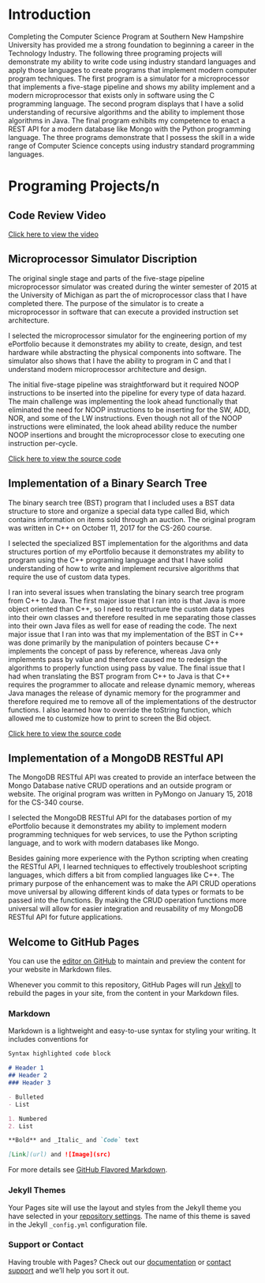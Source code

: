 # Introduction

Completing the Computer Science Program at Southern New Hampshire University has provided me a strong foundation to beginning a career in the Technology Industry.  The following three programing projects will demonstrate my ability to write code using industry standard languages and apply those languages to create programs that implement modern computer program techniques. The first program is a simulator for a microprocessor that implements a five-stage pipeline and shows my ability implement and a modern microprocessor that exists only in software using the C programming language.  The second program displays that I have a solid understanding of recursive algorithms and the ability to implement those algorithms in Java.  The final program exhibits my competence to enact a REST API for a modern database like Mongo with the Python programming language.  The three programs demonstrate that I possess the skill in a wide range of Computer Science concepts using industry standard programming languages.

# Programing Projects/n

## Code Review Video

[Click here to view the video](https://github.com/chriswilloughby3/CSCapstone/blob/master/CodeReview.mp4)

## Microprocessor Simulator Discription

  The original single stage and parts of the five-stage pipeline microprocessor simulator was created during the winter semester of 2015 at the University of Michigan as part the of microprocessor class that I have completed there.  The purpose of the simulator is to create a microprocessor in software that can execute a provided instruction set architecture.
  
  I selected the microprocessor simulator for the engineering portion of my ePortfolio because it demonstrates my ability to create, design, and test hardware while abstracting the physical components into software.  The simulator also shows that I have the ability to program in C and that I understand modern microprocessor architecture and design.
  
  The initial five-stage pipeline was straightforward but it required NOOP instructions to be inserted into the pipeline for every type of data hazard.  The main challenge was implementing the look ahead functionally that eliminated the need for NOOP instructions to be inserting for the SW, ADD, NOR, and some of the LW instructions.  Even though not all of the NOOP instructions were eliminated, the look ahead ability reduce the number NOOP insertions and brought the microprocessor close to executing one instruction per-cycle.
  
  [Click here to view the source code](https://github.com/chriswilloughby3/CSCapstone/blob/master/fiveStageSimulator.c)

## Implementation of a Binary Search Tree

  The binary search tree (BST) program that I included uses a BST data structure to store and organize a special data type called Bid, which contains information on items sold through an auction.  The original program was written in C++ on October 11, 2017 for the CS-260 course.
  
  I selected the specialized BST implementation for the algorithms and data structures portion of my ePortfolio because it demonstrates my ability to program using the C++ programing language and that I have solid understanding of how to write and implement recursive algorithms that require the use of custom data types. 
  
  I ran into several issues when translating the binary search tree program from C++ to Java.  The first major issue that I ran into is that Java is more object oriented than C++, so I need to restructure the custom data types into their own classes and therefore resulted in me separating those classes into their own Java files as well for ease of reading the code.  The next major issue that I ran into was that my implementation of the BST in C++ was done primarily by the manipulation of pointers because C++ implements the concept of pass by reference, whereas Java only implements pass by value and therefore caused me to redesign the algorithms to properly function using pass by value.  The final issue that I had when translating the BST program from C++ to Java is that C++ requires the programmer to allocate and release dynamic memory, whereas Java manages the release of dynamic memory for the programmer and therefore required me to remove all of the implementations of the destructor functions.  I also learned how to override the toString function, which allowed me to customize how to print to screen the Bid object. 
  
  [Click here to view the source code](https://github.com/chriswilloughby3/CSCapstone/tree/master/BST%20Application)
  
## Implementation of a MongoDB RESTful API

  The MongoDB RESTful API was created to provide an interface between the Mongo Database native CRUD operations and an outside program or website.  The original program was written in PyMongo on January 15, 2018 for the CS-340 course.

  I selected the MongoDB RESTful API for the databases portion of my ePortfolio because it demonstrates my ability to implement modern programming techniques for web services, to use the Python scripting language, and to work with modern databases like Mongo.
  
  Besides gaining more experience with the Python scripting when creating the RESTful API, I learned techniques to effectively troubleshoot scripting languages, which differs a bit from complied languages like C++.  The primary purpose of the enhancement was to make the API CRUD operations move universal by allowing different kinds of data types or formats to be passed into the functions.  By making the CRUD operation functions more universal will allow for easier integration and reusability of my MongoDB RESTful API for future applications. 


## Welcome to GitHub Pages

You can use the [editor on GitHub](https://github.com/chriswilloughby3/CSCapstone/edit/master/index.md) to maintain and preview the content for your website in Markdown files.

Whenever you commit to this repository, GitHub Pages will run [Jekyll](https://jekyllrb.com/) to rebuild the pages in your site, from the content in your Markdown files.

### Markdown

Markdown is a lightweight and easy-to-use syntax for styling your writing. It includes conventions for

```markdown
Syntax highlighted code block

# Header 1
## Header 2
### Header 3

- Bulleted
- List

1. Numbered
2. List

**Bold** and _Italic_ and `Code` text

[Link](url) and ![Image](src)
```

For more details see [GitHub Flavored Markdown](https://guides.github.com/features/mastering-markdown/).

### Jekyll Themes

Your Pages site will use the layout and styles from the Jekyll theme you have selected in your [repository settings](https://github.com/chriswilloughby3/CSCapstone/settings). The name of this theme is saved in the Jekyll `_config.yml` configuration file.

### Support or Contact

Having trouble with Pages? Check out our [documentation](https://help.github.com/categories/github-pages-basics/) or [contact support](https://github.com/contact) and we’ll help you sort it out.
